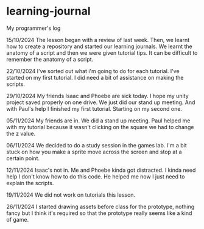 # learning-journal
My programmer's log

15/10/2024
The lesson began with a review of last week. Then, we learnt how to create a repository and started our learning journals. We learnt the anatomy of a script and then we were given tutorial tips. It can be difficult to remember the anatomy of a script.

22/10/2024
I've sorted out what i'm going to do for each tutorial. I've started on my first tutorial. I did need a bit of assistance on making the scripts.

29/10/2024
My friends Isaac and Phoebe are sick today. I hope my unity project saved properly on one drive. We just did our stand up meeting. And with Paul's help I finished my first tutorial. Starting on my second one.

05/11/2024
My friends are in. We did a stand up meeting. Paul helped me with my tutorial because it wasn't clicking on the square we had to change the z value.

06/11/2024
We decided to do a study session in the games lab. I'm a bit stuck on how you make a sprite move across the screen and stop at a certain point.

12/11/2024
Isaac's not in. Me and Phoebe kinda got distracted. I kinda need help I don't know how to do this code. He helped me now I just need to explain the scripts.

19/11/2024
We did not work on tutorials this lesson.

26/11/2024
I started drawing assets before class for the prototype, nothing fancy but I think it's required so that the prototype really seems like a kind of game.

